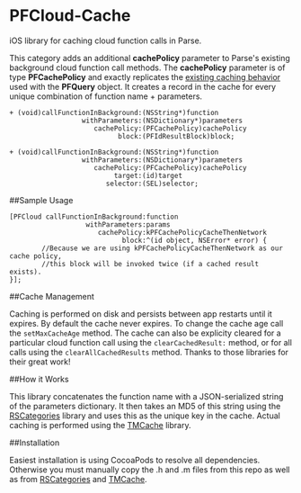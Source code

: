 PFCloud-Cache
=============

iOS library for caching cloud function calls in Parse.

This category adds an additional **cachePolicy** parameter to Parse's existing background cloud function call methods. The **cachePolicy** parameter is of type **PFCachePolicy** and exactly replicates the [existing caching behavior] used with the **PFQuery** object.  It creates a record in the cache for every unique combination of function name + parameters.

```
+ (void)callFunctionInBackground:(NSString*)function
                  withParameters:(NSDictionary*)parameters
                     cachePolicy:(PFCachePolicy)cachePolicy
                           block:(PFIdResultBlock)block;
```
```
+ (void)callFunctionInBackground:(NSString*)function
                  withParameters:(NSDictionary*)parameters
                     cachePolicy:(PFCachePolicy)cachePolicy
                          target:(id)target
                        selector:(SEL)selector;
```

##Sample Usage

```
[PFCloud callFunctionInBackground:function
                   withParameters:params
                      cachePolicy:kPFCachePolicyCacheThenNetwork
                            block:^(id object, NSError* error) {
		//Because we are using kPFCachePolicyCacheThenNetwork as our cache policy,
		//this block will be invoked twice (if a cached result exists). 
}];
```

##Cache Management

Caching is performed on disk and persists between app restarts until it expires. By default the cache never expires. To change the cache age call the ```setMaxCacheAge``` method. The cache can also be explicity cleared for a particular cloud function call using the ```clearCachedResult:``` method, or for all calls using the ```clearAllCachedResults``` method. Thanks to those libraries for their great work!

##How it Works

This library concatenates the function name with a JSON-serialized string of the parameters dictionary. It then takes an MD5 of this string using the [RSCategories] library and uses this as the unique key in the cache. Actual caching is performed using the [TMCache] library.

##Installation

Easiest installation is using CocoaPods to resolve all dependencies. Otherwise you must manually copy the .h and .m files from this repo as well as from [RSCategories] and [TMCache].

[existing caching behavior]: https://parse.com/docs/ios_guide#queries-caching/iOS
[RSCategories]: https://github.com/reejosamuel/RSCategories
[TMCache]:https://github.com/tumblr/TMCache
